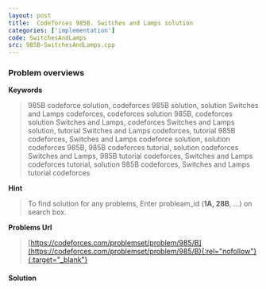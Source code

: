 ```yaml
---
layout: post
title:  Codeforces 985B. Switches and Lamps solution
categories: ['implementation']
code: SwitchesAndLamps
src: 985B-SwitchesAndLamps.cpp
---
```

### **Problem overviews**

**Keywords**
> 985B codeforce solution, codeforces 985B solution, solution Switches and Lamps codeforces, codeforces solution 985B, codeforces solution Switches and Lamps, codeforces Switches and Lamps solution, tutorial Switches and Lamps codeforces, tutorial 985B codeforces, Switches and Lamps codeforce solution, solution codeforces 985B, 985B codeforces tutorial, solution codeforces Switches and Lamps, 985B tutorial codeforces, Switches and Lamps codeforces tutorial, solution 985B codeforces, Switches and Lamps tutorial codeforces

**Hint**
> To find solution for any problems, Enter probleam_id (**1A, 28B**, ...) on search box. 

**Problems Url**
> [https://codeforces.com/problemset/problem/985/B](https://codeforces.com/problemset/problem/985/B){:rel="nofollow"}{:target="_blank"}

#### **Solution**



